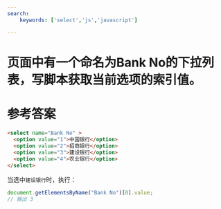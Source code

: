 ```yaml
---
search:
    keywords: ['select','js','javascript']

---
```


# 页面中有一个命名为Bank No的下拉列表，写脚本获取当前选项的索引值。
# 参考答案
#### 

```html
<select name="Bank No" >
  <option value="1">中国银行</option>
  <option value="2">招商银行</option>
  <option value="3">建设银行</option>
  <option value="4">农业银行</option>
</select>
```

当选中`建设银行`时，执行：
```js
document.getElementsByName("Bank No")[0].value;
// 输出 3
```